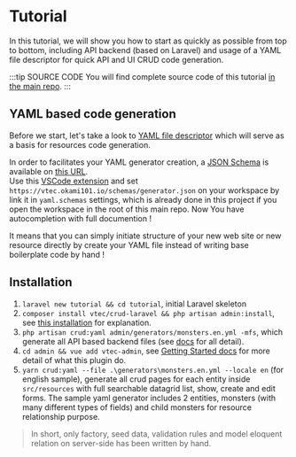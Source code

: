 # Tutorial

In this tutorial, we will show you how to start as quickly as possible from top to bottom, including API backend (based on Laravel) and usage of a YAML file descriptor for quick API and UI CRUD code generation.

:::tip SOURCE CODE
You will find complete source code of this tutorial [in the main repo](https://github.com/okami101/vtec-admin/tree/master/examples/tutorial).
:::

## YAML based code generation

Before we start, let's take a look to [YAML file descriptor](https://github.com/okami101/vtec-admin/tree/master/examples/tutorial/admin/generators) which will serve as a basis for resources code generation.

In order to facilitates your YAML generator creation, a [JSON Schema](https://json-schema.org/) is available on [this URL](https://vtec.okami101.io/schemas/generator.json).  
Use this [VSCode extension](https://marketplace.visualstudio.com/items?itemName=redhat.vscode-yaml) and set `https://vtec.okami101.io/schemas/generator.json` on your workspace by link it in `yaml.schemas` settings, which is already done in this project if you open the workspace in the root of this main repo. Now You have autocompletion with full documention !

It means that you can simply initiate structure of your new web site or new resource directly by create your YAML file instead of writing base boilerplate code by hand !

## Installation

1. `laravel new tutorial && cd tutorial`, initial Laravel skeleton
2. `composer install vtec/crud-laravel && php artisan admin:install`, see [this installation](https://vtec.okami101.io/guide/laravel#installation) for explanation.
3. `php artisan crud:yaml admin/generators/monsters.en.yml -mfs`, which generate all API based backend files (see [docs](https://vtec.okami101.io/guide/generators#api) for all detail).
4. `cd admin && vue add vtec-admin`, see [Getting Started docs](https://vtec.okami101.io/guide/getting-started#installation) for more detail of what this plugin do.
5. `yarn crud:yaml --file .\generators\monsters.en.yml --locale en` (for english sample), generate all crud pages for each entity inside `src/resources` with full searchable datagrid list, show, create and edit forms. The sample yaml generator includes 2 entities, monsters (with many different types of fields) and child monsters for resource relationship purpose.

> In short, only factory, seed data, validation rules and model eloquent relation on server-side has been written by hand.
